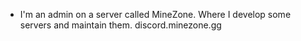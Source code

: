 - I'm an admin on a server called MineZone. Where I develop some servers and maintain them. discord.minezone.gg
